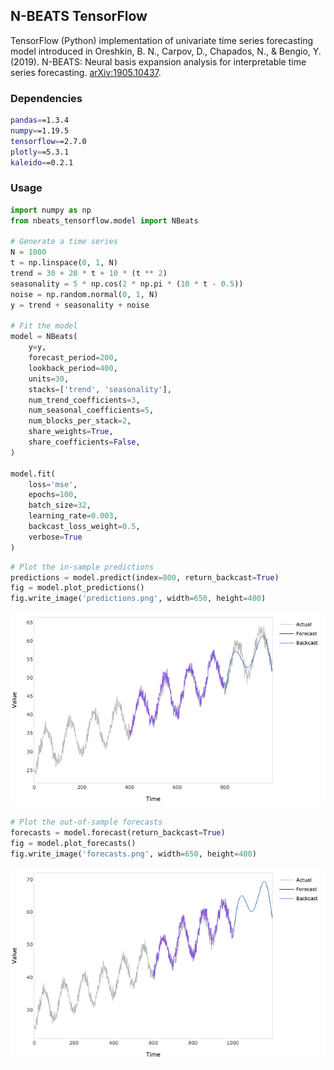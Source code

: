 ## N-BEATS TensorFlow
TensorFlow (Python) implementation of univariate time series forecasting model introduced in Oreshkin, B. N., Carpov, D.,
Chapados, N., & Bengio, Y. (2019). N-BEATS: Neural basis expansion analysis for interpretable time series forecasting.
[arXiv:1905.10437](https://arxiv.org/abs/1905.10437).

### Dependencies
```bash
pandas==1.3.4
numpy==1.19.5
tensorflow==2.7.0
plotly==5.3.1
kaleido==0.2.1
```

### Usage
```python
import numpy as np
from nbeats_tensorflow.model import NBeats

# Generate a time series
N = 1000
t = np.linspace(0, 1, N)
trend = 30 + 20 * t + 10 * (t ** 2)
seasonality = 5 * np.cos(2 * np.pi * (10 * t - 0.5))
noise = np.random.normal(0, 1, N)
y = trend + seasonality + noise

# Fit the model
model = NBeats(
    y=y,
    forecast_period=200,
    lookback_period=400,
    units=30,
    stacks=['trend', 'seasonality'],
    num_trend_coefficients=3,
    num_seasonal_coefficients=5,
    num_blocks_per_stack=2,
    share_weights=True,
    share_coefficients=False,
)

model.fit(
    loss='mse',
    epochs=100,
    batch_size=32,
    learning_rate=0.003,
    backcast_loss_weight=0.5,
    verbose=True
)
```
```python
# Plot the in-sample predictions
predictions = model.predict(index=800, return_backcast=True)
fig = model.plot_predictions()
fig.write_image('predictions.png', width=650, height=400)
```
![predictions](example/predictions.png)
```python
# Plot the out-of-sample forecasts
forecasts = model.forecast(return_backcast=True)
fig = model.plot_forecasts()
fig.write_image('forecasts.png', width=650, height=400)
```
![forecasts](example/forecasts.png)
